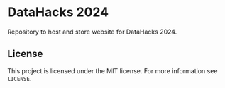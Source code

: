 # DataHacks 2024
Repository to host and store website for DataHacks 2024.

## License
This project is licensed under the MIT license. For more information see `LICENSE`.
